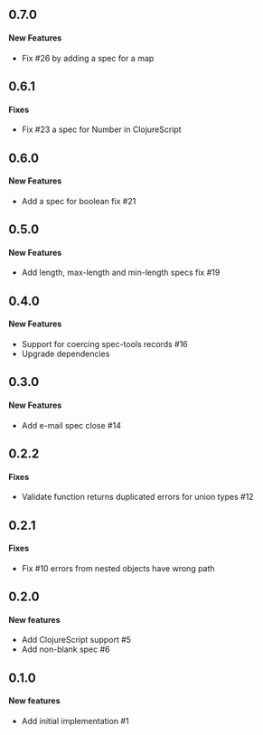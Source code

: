 ## 0.7.0

#### New Features

 - Fix #26 by adding a spec for a map

## 0.6.1

#### Fixes

 - Fix #23 a spec for Number in ClojureScript

## 0.6.0

#### New Features

 - Add a spec for boolean fix #21

## 0.5.0

#### New Features

 - Add length, max-length and min-length specs fix #19

## 0.4.0

#### New Features

 - Support for coercing spec-tools records #16
 - Upgrade dependencies

## 0.3.0

#### New Features

 - Add e-mail spec close #14

## 0.2.2

#### Fixes

  - Validate function returns duplicated errors for union types #12

## 0.2.1

#### Fixes

  - Fix #10 errors from nested objects have wrong path

## 0.2.0

#### New features

 - Add ClojureScript support #5
 - Add non-blank spec #6

## 0.1.0

#### New features

 - Add initial implementation #1
